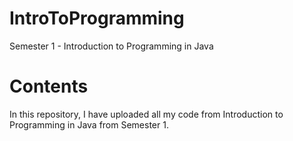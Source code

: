 # IntroToProgramming
Semester 1 - Introduction to Programming in Java

# Contents
In this repository, I have uploaded all my code from Introduction to Programming in Java from Semester 1.
